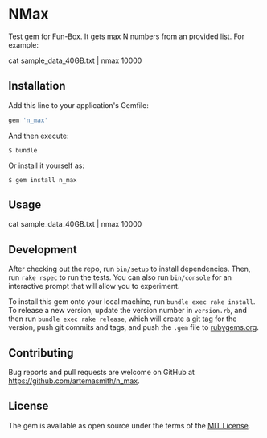 # NMax

Test gem for Fun-Box. It gets max N numbers from an provided list.
For example:

cat sample_data_40GB.txt | nmax 10000 


## Installation

Add this line to your application's Gemfile:

```ruby
gem 'n_max'
```

And then execute:

    $ bundle

Or install it yourself as:

    $ gem install n_max

## Usage

cat sample_data_40GB.txt | nmax 10000 

## Development

After checking out the repo, run `bin/setup` to install dependencies. Then, run `rake rspec` to run the tests. You can also run `bin/console` for an interactive prompt that will allow you to experiment.

To install this gem onto your local machine, run `bundle exec rake install`. To release a new version, update the version number in `version.rb`, and then run `bundle exec rake release`, which will create a git tag for the version, push git commits and tags, and push the `.gem` file to [rubygems.org](https://rubygems.org).

## Contributing

Bug reports and pull requests are welcome on GitHub at https://github.com/artemasmith/n_max.


## License

The gem is available as open source under the terms of the [MIT License](http://opensource.org/licenses/MIT).

